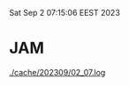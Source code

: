 Sat Sep  2 07:15:06 EEST 2023
# JAM
<a href='./cache/202309/02_07.log'>./cache/202309/02_07.log</a>
